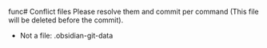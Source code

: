 func# Conflict files
Please resolve them and commit per command (This file will be deleted before the commit).
- Not a file: .obsidian-git-data